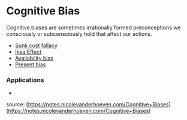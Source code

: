 # Cognitive Bias

Cognitive biases are sometimes irrationally formed preconceptions we consciously or subconsciously hold that affect our actions.

* [Sunk cost fallacy](https://notes.nicolevanderhoeven.com/Sunk+cost+fallacy)
* [Ikea Effect](https://notes.nicolevanderhoeven.com/Ikea+Effect)
* [Availability bias](https://notes.nicolevanderhoeven.com/Availability+bias)
* [Present bias](https://notes.nicolevanderhoeven.com/Present+bias)

### Applications

* [\
  ](https://notes.nicolevanderhoeven.com/Cognitive+Biases+in+Performance+Testing)

source: [https://notes.nicolevanderhoeven.com/Cognitive+Biases](https://notes.nicolevanderhoeven.com/Cognitive+Biases)
